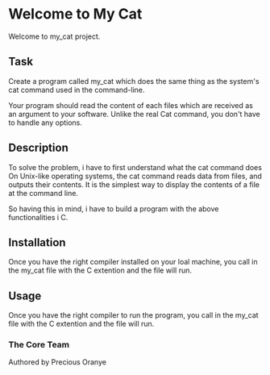# Welcome to My Cat
Welcome to my_cat project.

## Task
Create a program called my_cat which does the same thing as the system's cat command used in the command-line.

Your program should read the content of each files which are received as an argument to your software.
Unlike the real Cat command, you don't have to handle any options.

## Description
To solve the problem, i have to first understand what the cat command does
On Unix-like operating systems, 
the cat command reads data from files,
 and outputs their contents.
 It is the simplest way to display 
 the contents of a file at the command line.

 So having this in mind, i have to build a program with the above functionalities i C.

## Installation
Once you have the right compiler installed on your loal machine,
you call in the my_cat file with the C extention and the file will run.
## Usage
Once you have the right compiler to run the program,
you call in the my_cat file with the C extention and the file will run.
### The Core Team
Authored by Precious Oranye


